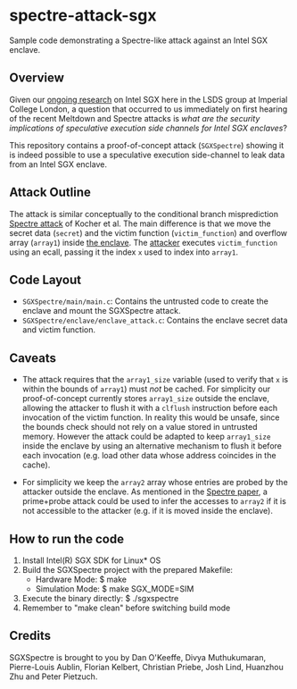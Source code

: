 # spectre-attack-sgx
Sample code demonstrating a Spectre-like attack against an Intel SGX enclave.

## Overview 
Given our [ongoing research](https://lsds.doc.ic.ac.uk/projects/sereca) on
Intel SGX here in the LSDS group at Imperial College London, a question that
occurred to us immediately on first hearing of the recent Meltdown and Spectre
attacks is *what are the security implications of speculative execution side
channels for Intel SGX enclaves*?

This repository contains a proof-of-concept attack (`SGXSpectre`) showing it is
indeed possible to use a speculative execution side-channel to leak data from
an Intel SGX enclave.   

## Attack Outline
The attack is similar conceptually to the conditional branch misprediction
[Spectre attack](https://spectreattack.com/spectre.pdf) of Kocher et al. The main
difference is that we move the secret data (`secret`) and the victim function
(`victim_function`) and overflow array (`array1`) inside [the
enclave](SGXSpectre/enclave/enclave_attack.c). The
[attacker](SGXSpectre/main/main.c) executes `victim_function` using an ecall,
passing it the index `x` used to index into `array1`. 

## Code Layout
* `SGXSpectre/main/main.c`: Contains the untrusted code to create the enclave and
mount the SGXSpectre attack.
* `SGXSpectre/enclave/enclave_attack.c`: Contains the enclave secret data
and victim function. 

## Caveats
* The attack requires that the `array1_size` variable (used to verify that `x` 
is within the bounds of `array1`) must *not* be cached. For simplicity our
proof-of-concept currently stores `array1_size` outside the enclave, allowing
the attacker to flush it with a `clflush` instruction before each invocation of
the victim function. In reality this would be unsafe, since the bounds check
should not rely on a value stored in untrusted memory. However the attack could
be adapted to keep `array1_size` inside the enclave by using an alternative
mechanism to flush it before each invocation (e.g. load other data whose
address coincides in the cache).

* For simplicity we keep the `array2` array whose entries are probed by the 
attacker outside the enclave. As mentioned in the [Spectre
paper](https://spectreattack.com/spectre.pdf), a prime+probe attack could
be used to infer the accesses to `array2` if it is not accessible to the attacker 
(e.g. if it is moved inside the enclave).
 
## How to run the code
1. Install Intel(R) SGX SDK for Linux* OS
2. Build the SGXSpectre project with the prepared Makefile:
    * Hardware Mode:
        $ make 
    * Simulation Mode:
        $ make SGX_MODE=SIM
3. Execute the binary directly:
    $ ./sgxspectre
4. Remember to "make clean" before switching build mode

## Credits
SGXSpectre is brought to you by Dan O'Keeffe, Divya Muthukumaran, Pierre-Louis
Aublin, Florian Kelbert, Christian Priebe, Josh Lind, Huanzhou Zhu and Peter Pietzuch.
